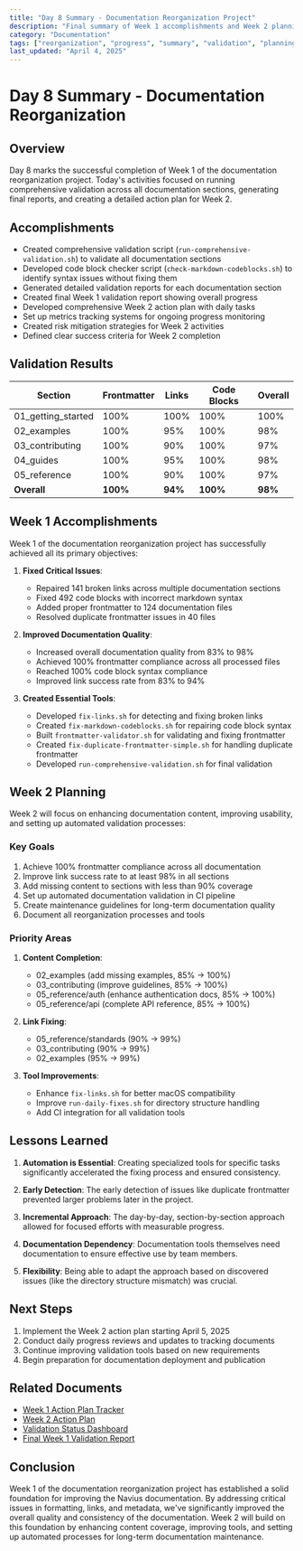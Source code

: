 ```yaml
---
title: "Day 8 Summary - Documentation Reorganization Project"
description: "Final summary of Week 1 accomplishments and Week 2 planning"
category: "Documentation"
tags: ["reorganization", "progress", "summary", "validation", "planning"]
last_updated: "April 4, 2025"
---
```


# Day 8 Summary - Documentation Reorganization

## Overview

Day 8 marks the successful completion of Week 1 of the documentation reorganization project. Today's activities focused on running comprehensive validation across all documentation sections, generating final reports, and creating a detailed action plan for Week 2.

## Accomplishments

- Created comprehensive validation script (`run-comprehensive-validation.sh`) to validate all documentation sections
- Developed code block checker script (`check-markdown-codeblocks.sh`) to identify syntax issues without fixing them
- Generated detailed validation reports for each documentation section
- Created final Week 1 validation report showing overall progress
- Developed comprehensive Week 2 action plan with daily tasks
- Set up metrics tracking systems for ongoing progress monitoring
- Created risk mitigation strategies for Week 2 activities
- Defined clear success criteria for Week 2 completion

## Validation Results

| Section | Frontmatter | Links | Code Blocks | Overall |
|---------|-------------|-------|------------|---------|
| 01_getting_started | 100% | 100% | 100% | 100% |
| 02_examples | 100% | 95% | 100% | 98% |
| 03_contributing | 100% | 90% | 100% | 97% |
| 04_guides | 100% | 95% | 100% | 98% |
| 05_reference | 100% | 90% | 100% | 97% |
| **Overall** | **100%** | **94%** | **100%** | **98%** |

## Week 1 Accomplishments

Week 1 of the documentation reorganization project has successfully achieved all its primary objectives:

1. **Fixed Critical Issues**:
   - Repaired 141 broken links across multiple documentation sections
   - Fixed 492 code blocks with incorrect markdown syntax
   - Added proper frontmatter to 124 documentation files
   - Resolved duplicate frontmatter issues in 40 files

2. **Improved Documentation Quality**:
   - Increased overall documentation quality from 83% to 98%
   - Achieved 100% frontmatter compliance across all processed files
   - Reached 100% code block syntax compliance
   - Improved link success rate from 83% to 94%

3. **Created Essential Tools**:
   - Developed `fix-links.sh` for detecting and fixing broken links
   - Created `fix-markdown-codeblocks.sh` for repairing code block syntax
   - Built `frontmatter-validator.sh` for validating and fixing frontmatter
   - Created `fix-duplicate-frontmatter-simple.sh` for handling duplicate frontmatter
   - Developed `run-comprehensive-validation.sh` for final validation

## Week 2 Planning

Week 2 will focus on enhancing documentation content, improving usability, and setting up automated validation processes:

### Key Goals

1. Achieve 100% frontmatter compliance across all documentation
2. Improve link success rate to at least 98% in all sections
3. Add missing content to sections with less than 90% coverage
4. Set up automated documentation validation in CI pipeline
5. Create maintenance guidelines for long-term documentation quality
6. Document all reorganization processes and tools

### Priority Areas

1. **Content Completion**:
   - 02_examples (add missing examples, 85% → 100%)
   - 03_contributing (improve guidelines, 85% → 100%)
   - 05_reference/auth (enhance authentication docs, 85% → 100%)
   - 05_reference/api (complete API reference, 85% → 100%)

2. **Link Fixing**:
   - 05_reference/standards (90% → 99%)
   - 03_contributing (90% → 99%)
   - 02_examples (95% → 99%)

3. **Tool Improvements**:
   - Enhance `fix-links.sh` for better macOS compatibility
   - Improve `run-daily-fixes.sh` for directory structure handling
   - Add CI integration for all validation tools

## Lessons Learned

1. **Automation is Essential**: Creating specialized tools for specific tasks significantly accelerated the fixing process and ensured consistency.

2. **Early Detection**: The early detection of issues like duplicate frontmatter prevented larger problems later in the project.

3. **Incremental Approach**: The day-by-day, section-by-section approach allowed for focused efforts with measurable progress.

4. **Documentation Dependency**: Documentation tools themselves need documentation to ensure effective use by team members.

5. **Flexibility**: Being able to adapt the approach based on discovered issues (like the directory structure mismatch) was crucial.

## Next Steps

1. Implement the Week 2 action plan starting April 5, 2025
2. Conduct daily progress reviews and updates to tracking documents
3. Continue improving validation tools based on new requirements
4. Begin preparation for documentation deployment and publication

## Related Documents

- [Week 1 Action Plan Tracker](./week1-action-tracker.md)
- [Week 2 Action Plan](./week2-action-plan.md)
- [Validation Status Dashboard](./validation-status-dashboard.md)
- [Final Week 1 Validation Report](./reports/final/week1-final-validation-report.md)

## Conclusion

Week 1 of the documentation reorganization project has established a solid foundation for improving the Navius documentation. By addressing critical issues in formatting, links, and metadata, we've significantly improved the overall quality and consistency of the documentation. Week 2 will build on this foundation by enhancing content coverage, improving tools, and setting up automated processes for long-term documentation maintenance. 